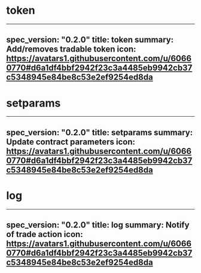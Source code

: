<h1 class="contract">token</h1>

---
spec_version: "0.2.0"
title: token
summary: Add/removes tradable token
icon: https://avatars1.githubusercontent.com/u/60660770#d6a1df4bbf2942f23c3a4485eb9942cb37c5348945e84be8c53e2ef9254ed8da
---

<h1 class="contract">setparams</h1>

---
spec_version: "0.2.0"
title: setparams
summary: Update contract parameters
icon: https://avatars1.githubusercontent.com/u/60660770#d6a1df4bbf2942f23c3a4485eb9942cb37c5348945e84be8c53e2ef9254ed8da
---

<h1 class="contract">log</h1>

---
spec_version: "0.2.0"
title: log
summary: Notify of trade action
icon: https://avatars1.githubusercontent.com/u/60660770#d6a1df4bbf2942f23c3a4485eb9942cb37c5348945e84be8c53e2ef9254ed8da
---


